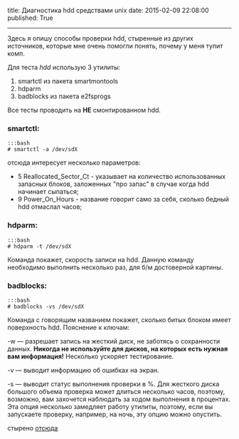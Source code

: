 title: Диагностика hdd средствами unix
date: 2015-02-09 22:08:00
published: True

***

Здесь я опишу способы проверки hdd, стыренные из других источников, которые мне очень помогли понять, почему у меня тупит комп.

Для теста *hdd* использую 3 утилиты:

1. smartctl из пакета smartmontools
2. hdparm
3. badblocks из пакета e2fsprogs

Все тесты проводить на **НЕ** смонтированном hdd.

### smartctl:

	:::bash
	# smartctl -a /dev/sdX

отсюда интересует несколько параметров:

* 5 Reallocated_Sector_Ct - указывает на количество использованных запасных блоков, заложенных "про запас" в случае когда hdd начинает сыпаться;
* 9 Power_On_Hours - название говорит само за себя, сколько бедный hdd отмаслал часов;

### hdparm:

	:::bash
	# hdparm -t /dev/sdX

Команда покажет, скорость записи на hdd. Данную команду необходимо выполнить несколько раз, для б/м достоверной картины.

### badblocks:

	:::bash
	# badblocks -vs /dev/sdX

Команда с говорящим названием покажет, сколько битых блоком имеет поверхность hdd. Пояснение к ключам:

-w — разрешает запись на жесткий диск, не заботясь о сохранности данных. **Никогда не используйте для дисков, на которых есть нужная вам информация!** Несколько ускоряет тестирование.

-v — выводит информацию об ошибках на экран.

-s — выводит статус выполнения проверки в %. Для жесткого диска большого объема проверка может длиться несколько часов, поэтому, возможно, вам захочется наблюдать за ходом выполнения в процентах. Эта опция несколько замедляет работу утилиты, поэтому, если вы запускаете проверку, например, на ночь, эту опцию можно опустить.

стырено [отсюда](http://www.ubuntu.sumy.ua/2013/04/%D0%B4%D0%B8%D0%B0%D0%B3%D0%BD%D0%BE%D1%81%D1%82%D0%B8%D0%BA%D0%B0-%D1%80%D0%B0%D0%B1%D0%BE%D1%82%D0%BE%D1%81%D0%BF%D0%BE%D1%81%D0%BE%D0%B1%D0%BD%D0%BE%D1%81%D1%82%D0%B8-%D0%B8-%D0%BF%D1%80%D0%BE.html)
